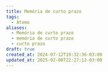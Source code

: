 ```yaml
---
title: Memória de curto prazo
tags:
  - Átomo
aliases:
  - Memória de curto prazo
  - memória de curto prazo
  - curto prazo
draft: true
created_at: 2024-07-12T19:32:36-03:00
updated_at: 2025-02-08T22:27:12-03:00
---
```


